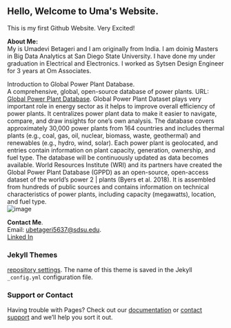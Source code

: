 ## Hello, Welcome to Uma's Website.  

This is my first Github Website. Very Excited! 

**About Me:**   
My is Umadevi Betageri and I am originally from India. I am doinig Masters in Big Data Analytics at San Diego State University. I have done my under graduation in Electrical and Electronics. I worked as Sytsen Design Engineer for 3 years at Om Associates.   

Introduction to Global Power Plant Database.  
A comprehensive, global, open-source database of power plants. 
URL: [Global Power Plant Database](https://datasets.wri.org/dataset/globalpowerplantdatabase). 
Global Power Plant Dataset plays very important role in energy sector as it helps to improve overall efficiency of power plants. It centralizes power plant data to make it easier to navigate, compare, and draw insights for one’s own analysis. The database covers approximately 30,000 power plants from 164 countries and includes thermal plants (e.g., coal, gas, oil, nuclear, biomass, waste, geothermal) and renewables (e.g., hydro, wind, solar). Each power plant is geolocated, and entries contain information on plant capacity, generation, ownership, and fuel type. The database will be continuously updated as data becomes available.
World Resources Institute (WRI) and its partners have created the Global Power Plant Database (GPPD) as an open-source, open-access dataset of the world’s power 2 | plants (Byers et al. 2018). It is assembled from hundreds of public sources and contains information on technical characteristics of power plants, including capacity (megawatts), location, and fuel type.  
![image](https://user-images.githubusercontent.com/89714802/131439981-0672d405-9f63-4f5b-9bbd-1031ae5674cc.png)



**Contact Me**.   
Email: ubetageri5637@sdsu.edu.   
[Linked In](https://www.linkedin.com/in/umadevi-betageri-74bb64b0)


### Jekyll Themes
   [repository settings](https://github.com/Umadevi65B/Umadevi65B.github.io/settings/pages). The name of this theme is saved in the Jekyll `_config.yml` configuration file.

### Support or Contact

Having trouble with Pages? Check out our [documentation](https://docs.github.com/categories/github-pages-basics/) or [contact support](https://support.github.com/contact) and we’ll help you sort it out.
